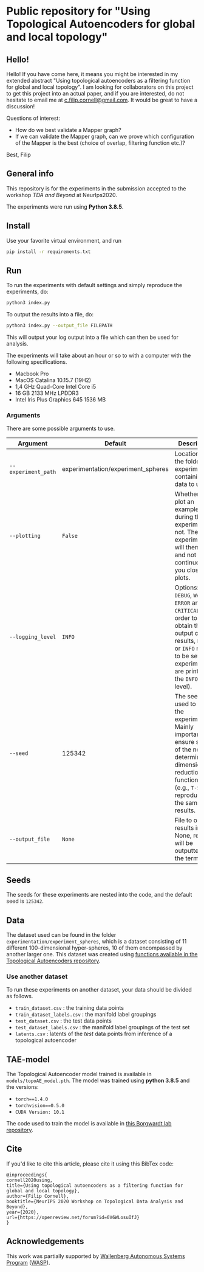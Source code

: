 # Public repository for "Using Topological Autoencoders for global and local topology"

## Hello!

Hello! If you have come here, it means you might be interested in my extended abstract "Using topological autoencoders as a filtering function for global and local topology". I am looking for collaborators on this project to get this project into an actual paper, and if you are interested, do not hesitate to email me at c.filip.cornell@gmail.com. It would be great to have a discussion!

Questions of interest:

- How do we best validate a Mapper graph?
- If we can validate the Mapper graph, can we prove which configuration of the Mapper is the best (choice of overlap, filtering function etc.)?

Best, Filip

## General info

This repository is for the experiments in the submission accepted to the workshop *TDA and Beyond* at NeurIps2020.

The experiments were run using __Python 3.8.5__.

## Install

Use your favorite virtual environment, and run

```bash
pip install -r requirements.txt
```

## Run

To run the experiments with default settings and simply reproduce the experiments, do:

```bash
python3 index.py
```

To output the results into a file, do:

```bash
python3 index.py --output_file FILEPATH
```

This will output your log output into a file which can then be used for analysis.

The experiments will take about an hour or so to with a computer with the following specifications.
- Macbook Pro
- MacOS Catalina 10.15.7 (19H2)
- 1,4 GHz Quad-Core Intel Core i5
- 16 GB 2133 MHz LPDDR3
- Intel Iris Plus Graphics 645 1536 MB


### Arguments

There are some possible arguments to use.

| Argument            | Default                                       | Description                                                                                                                                                                                                                                                                                                                                                                                                                           |
|---------------------|-----------------------------------------------|---------------------------------------------------------------------------------------------------------------------------------------------------------------------------------------------------------------------------------------------------------------------------------------------------------------------------------------------------------------------------------------------------------------------------------------|
| `--experiment_path` | experimentation/experiment_spheres | Location of the folder with experiments containing data to use. |
| `--plotting`        | `False`                                       | Whether to plot an example during the experiment or not. The experiment will then halt and not continue until you close the plots.                                                                                                                                                                                                                                                                                                    |
| `--logging_level`   | `INFO`                                        | Options: `INFO`, `DEBUG`, `WARN`, `ERROR` and `CRITICAL`. In order to obtain the output of the results, `DEBUG` or `INFO` needs to be set (the experiments are printed on the `INFO`-level).                                                                                                                                                                                                                                          |
| `--seed`            | 125342                                        | The seed used to run the experiments. Mainly important to ensure some of the non-deterministic dimensionality reduction functions (e.g., `T-SNE`) reproduces the same results.                                                                                                                                                                                                                                                        |
| `--output_file`     | `None`                                        | File to output results in. If None, results will be outputted in the terminal.                                                                                                                                                                                                                                                                                                                                                        |

## Seeds

The seeds for these experiments are nested into the code, and the default seed is `125342`.

## Data

The dataset used can be found in the folder `experimentation/experiment_spheres`, which is a dataset consisting of 11 different 100-dimensional hyper-spheres, 10 of them encompassed by another larger one. This dataset was created using [functions available in the Topological Autoencoders repository](https://github.com/BorgwardtLab/topological-autoencoders).

### Use another dataset

To run these experiments on another dataset, your data should be divided as follows.

- `train_dataset.csv` : the training data points
- `train_dataset_labels.csv` : the manifold label groupings
- `test_dataset.csv` : the test data points
- `test_dataset_labels.csv` : the manifold label groupings of the test set
- `latents.csv` : latents of the *test* data points from inference of a topological autoencoder

## TAE-model

The Topological Autoencoder model trained is available in `models/topoAE_model.pth`. The model was trained using __python 3.8.5__ and the versions:
- `torch==1.4.0`
- `torchvision==0.5.0`
- `CUDA Version: 10.1`

The code used to train the model is available in [this Borgwardt lab repository](https://github.com/BorgwardtLab/topological-autoencoders).

## Cite

If you'd like to cite this article, please cite it using this BibTex code:

```
@inproceedings{
cornell2020using,
title={Using topological autoencoders as a filtering function for global and local topology},
author={Filip Cornell},
booktitle={NeurIPS 2020 Workshop on Topological Data Analysis and Beyond},
year={2020},
url={https://openreview.net/forum?id=0V6WLosuIfJ}
}
```

## Acknowledgements

This work was partially supported by [Wallenberg Autonomous Systems Program](https://wasp-sweden.org/) ([WASP](https://wasp-sweden.org/)).
